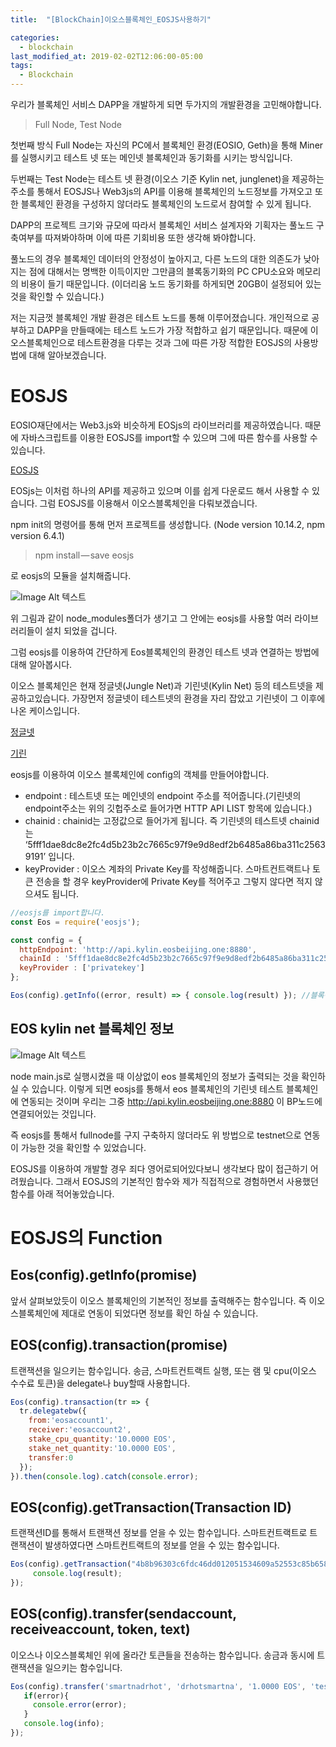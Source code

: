 ```yaml
---
title:  "[BlockChain]이오스블록체인_EOSJS사용하기"

categories:
  - blockchain
last_modified_at: 2019-02-02T12:06:00-05:00
tags:
  - Blockchain
---
```


우리가 블록체인 서비스 DAPP을 개발하게 되면 두가지의 개발환경을 고민해야합니다.

> Full Node, Test Node

첫번째 방식 Full Node는 자신의 PC에서 블록체인 환경(EOSIO, Geth)을 통해 Miner를 실행시키고 테스트 넷 또는 메인넷 블록체인과 동기화를 시키는 방식입니다.

두번째는 Test Node는 테스트 넷 환경(이오스 기준 Kylin net, junglenet)을 제공하는 주소를 통해서 EOSJS나 Web3js의 API를 이용해 블록체인의 노드정보를 가져오고 또한 블록체인 환경을 구성하지 않더라도 블록체인의 노드로서 참여할 수 있게 됩니다.

DAPP의 프로젝트 크기와 규모에 따라서 블록체인 서비스 설계자와 기획자는 풀노드 구축여부를 따져봐야하며 이에 따른 기회비용 또한 생각해 봐야합니다.

풀노드의 경우 블록체인 데이터의 안정성이 높아지고, 다른 노드의 대한 의존도가 낮아지는 점에 대해서는 명백한 이득이지만 그만큼의 블록동기화의 PC CPU소요와 메모리의 비용이 들기 때문입니다. (이더리움 노드 동기화를 하게되면 20GB이 설정되어 있는 것을 확인할 수 있습니다.)

저는 지금껏 블록체인 개발 환경은 테스트 노드를 통해 이루어졌습니다. 개인적으로 공부하고 DAPP을 만들때에는 테스트 노드가 가장 적합하고 쉽기 때문입니다. 때문에 이오스블록체인으로 테스트환경을 다루는 것과 그에 따른 가장 적합한 EOSJS의 사용방법에 대해 알아보겠습니다.

# EOSJS
EOSIO재단에서는 Web3.js와 비슷하게 EOSjs의 라이브러리를 제공하였습니다. 때문에 자바스크립트를 이용한 EOSJS를 import할 수 있으며 그에 따른 함수를 사용할 수 있습니다.

[EOSJS](https://github.com/EOSIO/eosjs)

EOSjs는 이처럼 하나의 API를 제공하고 있으며 이를 쉽게 다운로드 해서 사용할 수 있습니다. 그럼 EOSJS를 이용해서 이오스블록체인을 다뤄보겠습니다.

npm init의 명령어를 통해 먼저 프로젝트를 생성합니다. (Node version 10.14.2, npm version 6.4.1)

> npm install — save eosjs

로 eosjs의 모듈을 설치해줍니다.

![Image Alt 텍스트](/assets/img/eosjs.png)

위 그림과 같이 node_modules폴더가 생기고 그 안에는 eosjs를 사용할 여러 라이브러리들이 설치 되었을 겁니다.

그럼 eosjs를 이용하여 간단하게 Eos블록체인의 환경인 테스트 넷과 연결하는 방법에 대해 알아봅시다.

이오스 블록체인은 현재 정글넷(Jungle Net)과 기린넷(Kylin Net) 등의 테스트넷을 제공하고있습니다. 가장먼저 정글넷이 테스트넷의 환경을 자리 잡았고 기린넷이 그 이후에 나온 케이스입니다.

[정글넷](https://monitor.jungletestnet.io/#home)

[기린](https://github.com/cryptokylin/CryptoKylin-Testnet/blob/master/README.md)


eosjs를 이용하여 이오스 블록체인에 config의 객체를 만들어야합니다.

- endpoint : 테스트넷 또는 메인넷의 endpoint 주소를 적어줍니다.(기린넷의 endpoint주소는 위의 깃헙주소로 들어가면 HTTP API LIST 항목에 있습니다.)
- chainid : chainid는 고정값으로 들어가게 됩니다. 즉 기린넷의 테스트넷 chainid는 ‘5fff1dae8dc8e2fc4d5b23b2c7665c97f9e9d8edf2b6485a86ba311c25639191’ 입니다.
- keyProvider : 이오스 계좌의 Private Key를 작성해줍니다. 스마트컨트랙트나 토큰 전송을 할 경우 keyProvider에 Private Key를 적어주고 그렇지 않다면 적지 않으셔도 됩니다.

```js
//eosjs를 import합니다.
const Eos = require('eosjs');

const config = {
  httpEndpoint: 'http://api.kylin.eosbeijing.one:8880',
  chainId : '5fff1dae8dc8e2fc4d5b23b2c7665c97f9e9d8edf2b6485a86ba311c25639191',
  keyProvider : ['privatekey']
};

Eos(config).getInfo((error, result) => { console.log(result) }); //블록정보 가져오기
```

## EOS kylin net 블록체인 정보
![Image Alt 텍스트](/assets/img/eosjs_1.png)

node main.js로 실행시켰을 때 이상없이 eos 블록체인의 정보가 출력되는 것을 확인하실 수 있습니다.
이렇게 되면 eosjs를 통해서 eos 블록체인의 기린넷 테스트 블록체인에 연동되는 것이며 우리는 그중
http://api.kylin.eosbeijing.one:8880 이 BP노드에 연결되어있는 것입니다.

즉 eosjs를 통해서 fullnode를 구지 구축하지 않더라도 위 방법으로 testnet으로 연동이 가능한 것을 확인할 수 있었습니다.

EOSJS를 이용하여 개발할 경우 죄다 영어로되어있다보니 생각보다 많이 접근하기 어려웠습니다. 그래서 EOSJS의 기본적인 함수와 제가 직접적으로 경험하면서 사용했던 함수를 아래 적어놓았습니다.

# EOSJS의 Function

## Eos(config).getInfo(promise)
앞서 살펴보았듯이 이오스 블록체인의 기본적인 정보를 출력해주는 함수입니다. 즉 이오스블록체인에 제대로 연동이 되었다면 정보를 확인 하실 수 있습니다.

## EOS(config).transaction(promise)
트랜잭션을 일으키는 함수입니다. 송금, 스마트컨트랙트 실행, 또는 램 및 cpu(이오스 수수료 토큰)을 delegate나 buy할때 사용합니다.
```js
Eos(config).transaction(tr => {
  tr.delegatebw({
    from:'eosaccount1',
    receiver:'eosaccount2',
    stake_cpu_quantity:'10.0000 EOS',
    stake_net_quantity:'10.0000 EOS',
    transfer:0
  });
}).then(console.log).catch(console.error);
```

## EOS(config).getTransaction(Transaction ID)
트랜잭션ID를 통해서 트랜잭션 정보를 얻을 수 있는 함수입니다. 스마트컨트랙트로 트랜잭션이 발생하였다면 스마트컨트랙트의 정보를 얻을 수 있는 함수입니다.
```js
Eos(config).getTransaction("4b8b96303c6fdc46dd012051534609a52553c85b658ae6d7d7c2c4222ba615a2").then(result => {
     console.log(result);
});
```

## EOS(config).transfer(sendaccount, receiveaccount, token, text)
이오스나 이오스블록체인 위에 올라간 토큰들을 전송하는 함수입니다. 송금과 동시에 트랜잭션을 일으키는 함수입니다.
```js
Eos(config).transfer('smartnadrhot', 'drhotsmartna', '1.0000 EOS', 'test transfer',(error, info) => {
   if(error){
     console.error(error);
   }
   console.log(info);
});
```
